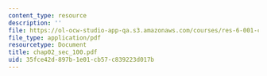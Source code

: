 ```yaml
---
content_type: resource
description: ''
file: https://ol-ocw-studio-app-qa.s3.amazonaws.com/courses/res-6-001-continuum-electromechanics-spring-2009/35fce42d897b1e01cb57c839223d017b_chap02_sec_100.pdf
file_type: application/pdf
resourcetype: Document
title: chap02_sec_100.pdf
uid: 35fce42d-897b-1e01-cb57-c839223d017b
---
```

